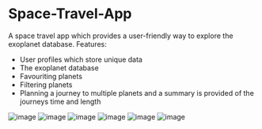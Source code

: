 # Space-Travel-App
A space travel app which provides a user-friendly way to explore the exoplanet database.
Features:
- User profiles which store unique data
- The exoplanet database
- Favouriting planets
- Filtering planets
- Planning a journey to multiple planets and a summary is provided of the journeys time and length

![image](https://user-images.githubusercontent.com/62747334/195123891-721d0f7b-512a-4d28-84df-3a3a54dda817.png)
![image](https://user-images.githubusercontent.com/62747334/195123970-c177c056-4662-499b-8fa1-9749d4cf3200.png)
![image](https://user-images.githubusercontent.com/62747334/195124035-89335198-f53c-444c-88c2-4adc6bbba5c7.png)
![image](https://user-images.githubusercontent.com/62747334/195124197-e4bf0dbf-2c4c-44a0-a5f5-2ea3fe2ef5eb.png)
![image](https://user-images.githubusercontent.com/62747334/195124247-a2147ab7-0e99-4687-b07b-ebacffddc067.png)
![image](https://user-images.githubusercontent.com/62747334/195124313-a6915166-a212-4b50-83d8-46bfacc9588d.png)
